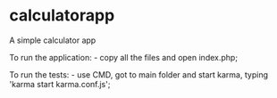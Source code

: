 # calculatorapp
A simple calculator app

To run the application:
	- copy all the files and open index.php;
	
To run the tests:
	- use CMD, got to main folder and start karma, typing 'karma start karma.conf.js';